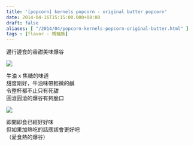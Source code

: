 ```yaml
---
title: '[popcorn] kernels popcorn - original butter popcorn'
date: 2014-04-16T15:15:00.000+08:00
draft: false
aliases: [ "/2014/04/popcorn-kernels-popcorn-original-butter.html" ]
tags : [flavor - 螞蟻族]
---
```


邊行邊食的香甜美味爆谷  

![](/images/kernels1.jpg)

牛油 x 焦糖的味道  
甜度剛好，牛油味帶輕微的鹹  
令整杯都不止只有死甜  
圓滾圓滾的爆谷有夠脆口  

![](/images/kernels.jpg)

即開即食已經好好味  
但如果加熱吃的話應該會更好吧  
（愛食熱的爆谷）
